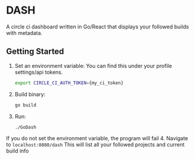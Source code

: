 # DASH
A circle ci dashboard written in Go/React that displays your followed builds with metadata.

## Getting Started
1. Set an environment variable:
    You can find this under your profile settings/api tokens.
    ```bash
    export CIRCLE_CI_AUTH_TOKEN={my_ci_token}
    ```
2. Build binary:
    ```bash
    go build
    ```
3. Run:
    ```bash
    ./GoDash
    ```
If you do not set the environment variable, the program will fail
4. Navigate to `localhost:8080/dash`
    This will list all your followed projects and current build info

